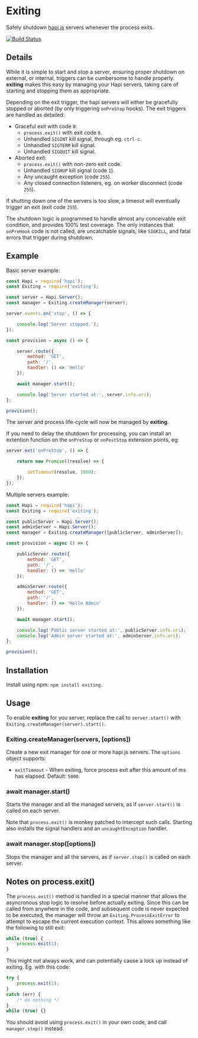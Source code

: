# Exiting

Safely shutdown [hapi.js](http://hapijs.com/) servers whenever the process exits.

[![Build Status](https://travis-ci.org/kanongil/exiting.svg?branch=master)](https://travis-ci.org/kanongil/exiting)

## Details

While it is simple to start and stop a server, ensuring proper shutdown on external, or internal,
triggers can be cumbersome to handle properly.
**exiting** makes this easy by managing your Hapi servers, taking care of starting and stopping 
them as appropriate.

Depending on the exit trigger, the hapi servers will either be gracefully stopped or aborted (by only
triggering `onPreStop` hooks).
The exit triggers are handled as detailed:

 * Graceful exit with code `0`:
   * `process.exit()` with exit code `0`.
   * Unhandled `SIGINT` kill signal, through eg. `ctrl-c`.
   * Unhandled `SIGTERM` kill signal.
   * Unhandled `SIGQUIT` kill signal.
 * Aborted exit:
   * `process.exit()` with non-zero exit code.
   * Unhandled `SIGHUP` kill signal (code `1`).
   * Any uncaught exception (code `255`).
   * Any closed connection listeners, eg. on worker disconnect (code `255`).

If shutting down one of the servers is too slow, a timeout will eventually trigger an exit (exit code `255`).

The shutdown logic is programmed to handle almost any conceivable exit condition, and provides
100% test coverage.
The only instances that `onPreHook` code is not called, are uncatchable signals, like `SIGKILL`,
and fatal errors that trigger during shutdown.

## Example

Basic server example:

```js
const Hapi = require('hapi');
const Exiting = require('exiting');

const server = Hapi.Server();
const manager = Exiting.createManager(server);

server.events.on('stop', () => {

    console.log('Server stopped.');
});

const provision = async () => {

    server.route({
        method: 'GET',
        path: '/',
        handler: () => 'Hello' 
    });

    await manager.start();

    console.log('Server started at:', server.info.uri);
};

provision();
```

The server and process life-cycle will now be managed by **exiting**.

If you need to delay the shutdown for processing, you can install an extention function on the
`onPreStop` or `onPostStop` extension points, eg:

```js
server.ext('onPreStop', () => {

    return new Promise((resolve) => {

        setTimeout(resolve, 1000);
    });
});
```

Multiple servers example:

```js
const Hapi = require('hapi');
const Exiting = require('exiting');

const publicServer = Hapi.Server();
const adminServer = Hapi.Server();
const manager = Exiting.createManager([publicServer, adminServer]);

const provision = async () => {

    publicServer.route({
        method: 'GET',
        path: '/',
        handler: () => 'Hello'
    });

    adminServer.route({
        method: 'GET',
        path: '/',
        handler: () => 'Hello Admin'
    });

    await manager.start();

    console.log('Public server started at:', publicServer.info.uri);
    console.log('Admin server started at:', adminServer.info.uri);
};

provision();
```

## Installation

Install using npm: `npm install exiting`.

## Usage

To enable **exiting** for you server, replace the call to `server.start()` with
`Exiting.createManager(server).start()`.

### Exiting.createManager(servers, [options])

Create a new exit manager for one or more hapi.js servers. The `options` object supports:

 * `exitTimeout` - When exiting, force process exit after this amount of ms has elapsed. Default: `5000`.

### await manager.start()

Starts the manager and all the managed servers, as if `server.start()` is called on each server.

Note that `process.exit()` is monkey patched to intercept such calls.
Starting also installs the signal handlers and an `uncaughtException` handler.

### await manager.stop([options])

Stops the manager and all the servers, as if `server.stop()` is called on each server.

## Notes on process.exit()

The `process.exit()` method is handled in a special manner that allows the asyncronous stop
logic to resolve before actually exiting. Since this can be called from anywhere in the code,
and subsequent code is never expected to be executed, the manager will throw an
`Exiting.ProcessExitError` to attempt to escape the current execution context. This allows
something like the following to still exit:

```js
while (true) {
    process.exit(1);
}
```

This might not always work, and can potentially cause a lock up instead of exiting.
Eg. with this code:

```js
try {
    process.exit(1);
}
catch (err) {
    /* do nothing */
}
while (true) {}
```

You should avoid using `process.exit()` in your own code, and call `manager.stop()` instead.

